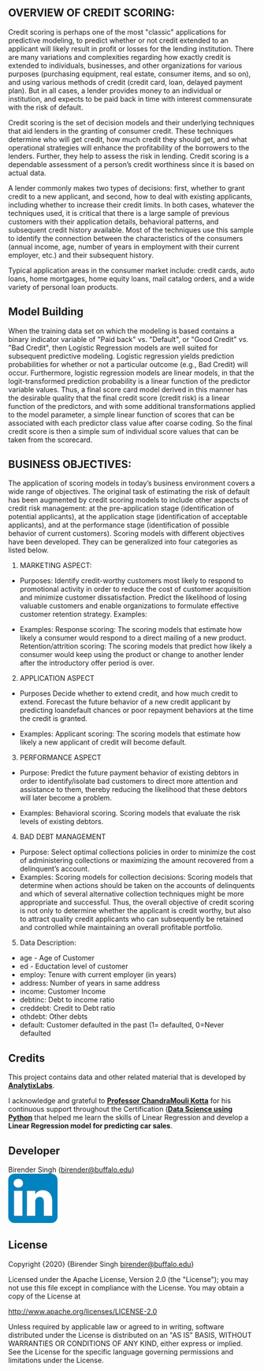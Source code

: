 ## OVERVIEW OF CREDIT SCORING: 
Credit scoring is perhaps one of the most "classic" applications for predictive modeling, to predict whether or not credit extended to an applicant will likely result in profit or losses for the lending institution. There are many variations and complexities regarding how exactly credit is extended to individuals, businesses, and other organizations for various purposes (purchasing equipment, real estate, consumer items, and so on), and using various methods of credit (credit card, loan, delayed payment plan). But in all cases, a lender provides money to an individual or institution, and expects to be paid back in time with interest commensurate with the risk of default. 

Credit scoring is the set of decision models and their underlying techniques that aid lenders in the granting of consumer credit. These techniques determine who will get credit, how much credit they should get, and what operational strategies will enhance the profitability of the borrowers to the lenders. Further, they help to assess the risk in lending. Credit scoring is a dependable assessment of a person’s credit worthiness since it is based on actual data. 

A lender commonly makes two types of decisions: first, whether to grant credit to a new applicant, and second, how to deal with existing applicants, including whether to increase their credit limits. In both cases, whatever the techniques used, it is critical that there is a large sample of previous customers with their application details, behavioral patterns, and subsequent credit history available. Most of the techniques use this sample to identify the connection between the characteristics of the consumers (annual income, age, number of years in employment with their current employer, etc.) and their subsequent history. 

Typical application areas in the consumer market include: credit cards, auto loans, home mortgages, home equity loans, mail catalog orders, and a wide variety of personal loan products.

## Model Building
When the training data set on which the modeling is based contains a binary indicator variable of "Paid back" vs. "Default", or "Good Credit" vs. "Bad Credit", then Logistic Regression models are well suited for subsequent predictive modeling. Logistic regression yields prediction probabilities for whether or not a particular outcome (e.g., Bad Credit) will occur. Furthermore, logistic regression models are linear models, in that the logit-transformed prediction probability is a linear function of the predictor variable values. Thus, a final score card model derived in this manner has the desirable quality that the final credit score (credit risk) is a linear function of the predictors, and with some additional transformations applied to the model parameter, a simple linear function of scores that can be associated with each predictor class value after coarse coding. So the final credit score is then a simple sum of individual score values that can be taken from the scorecard.

## BUSINESS OBJECTIVES:
The application of scoring models in today’s business environment covers a wide range of objectives. The original task of estimating the risk of default has been augmented by credit scoring models to include other aspects of credit risk management: at the pre-application stage (identification of potential applicants), at the application stage (identification of acceptable applicants), and at the performance stage (identification of possible behavior of current customers). Scoring models with different objectives have been developed. They can be generalized into four categories as listed below.

1. MARKETING ASPECT:
- Purposes:
  Identify credit-worthy customers most likely to respond to promotional activity in order to reduce the cost of customer acquisition and minimize customer dissatisfaction.
  Predict the likelihood of losing valuable customers and enable organizations to formulate effective customer retention strategy.
Examples:

- Examples: 
  Response scoring: The scoring models that estimate how likely a consumer would respond to a direct mailing of a new product. Retention/attrition scoring: The scoring models that predict how likely a consumer would keep using the product or change to another lender after the introductory offer period is over.


2. APPLICATION ASPECT
- Purposes
    Decide whether to extend credit, and how much credit to extend. Forecast the future behavior of a new credit applicant by predicting loandefault chances or poor repayment behaviors at the time the credit is granted.

- Examples:
    Applicant scoring: The scoring models that estimate how likely a new applicant of credit will become default.

3. PERFORMANCE ASPECT

- Purpose:
    Predict the future payment behavior of existing debtors in order to identify/isolate bad customers to direct more attention and assistance to them, thereby reducing the likelihood that these debtors will later become a problem.

- Examples:
    Behavioral scoring. Scoring models that evaluate the risk levels of existing debtors.
 
4. BAD DEBT MANAGEMENT
- Purpose:
    Select optimal collections policies in order to minimize the cost of administering collections or maximizing the amount recovered from a delinquent’s account.
- Examples:
    Scoring models for collection decisions: Scoring models that determine when actions should be taken on the accounts of delinquents and which of several alternative collection techniques might be more appropriate and successful. Thus, the overall objective of credit scoring is not only to determine whether the applicant is credit worthy, but also to attract quality credit applicants who can subsequently be retained and controlled while maintaining an overall profitable portfolio.

5. Data Description:

- age - Age of Customer
- ed - Eductation level of customer
- employ: Tenure with current employer (in years)
- address: Number of years in same address
- income: Customer Income
- debtinc: Debt to income ratio
- creddebt: Credit to Debt ratio
- othdebt: Other debts
- default: Customer defaulted in the past (1= defaulted, 0=Never defaulted

Credits
-------
This project contains data and other related material that is developed by [**AnalytixLabs**](https://www.analytixlabs.co.in).

I acknowledge and grateful to [**Professor ChandraMouli Kotta**](https://www.linkedin.com/in/chandra-mouli-kotta-kota-09620713/) for his continuous support throughout the Certification ([**Data Science using Python**](https://www.analytixlabs.co.in/data-science-using-python) that helped me learn the skills of Linear Regression and develop a **Linear Regression model for predicting car sales**.


Developer
---------
Birender Singh (birender@buffalo.edu)</br>
[![linkedin](https://github.com/IamBirender/content/blob/master/ic_linkedin.png)](https://www.linkedin.com/in/singhbirender)


License
----------
Copyright {2020} 
{Birender Singh birender@buffalo.edu} 

Licensed under the Apache License, Version 2.0 (the "License"); you may not use this file except in compliance with the License. You may obtain a copy of the License at

http://www.apache.org/licenses/LICENSE-2.0

Unless required by applicable law or agreed to in writing, software distributed under the License is distributed on an "AS IS" BASIS, WITHOUT WARRANTIES OR CONDITIONS OF ANY KIND, either express or implied. See the License for the specific language governing permissions and limitations under the License.    
